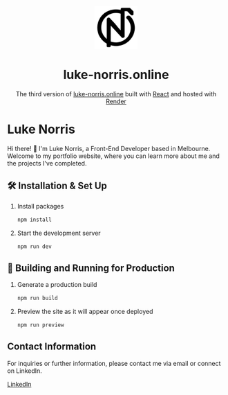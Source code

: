 &nbsp;
<div align="center">
  <img alt="Logo" src="https://raw.githubusercontent.com/lukeNorris1/portfolio-v2/main/public/vite.svg" width="100" />
</div>
<h1 align="center">
  luke-norris.online
</h1>
<p align="center">
  The third version of <a href="https://brittanychiang.com" target="_blank">luke-norris.online</a> built with <a href="https://www.gatsbyjs.org/" target="_blank">React</a> and hosted with <a href="https://render.com/" target="_blank">Render</a>
</p>


# Luke Norris

Hi there! 👋 I'm Luke Norris, a Front-End Developer based in Melbourne. Welcome to my portfolio website, where you can learn more about me and the projects I've completed.

## 🛠 Installation & Set Up

1. Install packages

   ```sh
   npm install
   ```


1. Start the development server

   ```sh
   npm run dev
   ```

## 🚀 Building and Running for Production

1. Generate a production build

   ```sh
   npm run build
   ```

1. Preview the site as it will appear once deployed

   ```sh
   npm run preview
   ```

## Contact Information

For inquiries or further information, please contact me via email or connect on LinkedIn.

[LinkedIn](https://duckduckgo.com)